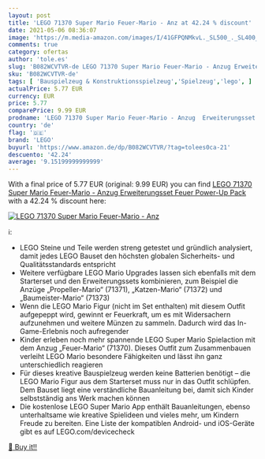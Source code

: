 ```yaml
---
layout: post
title: 'LEGO 71370 Super Mario Feuer-Mario - Anz at 42.24 % discount'
date: 2021-05-06 08:36:07
image: 'https://m.media-amazon.com/images/I/41GFPQNMkvL._SL500_._SL400_.jpg'
comments: true
category: ofertas
author: 'tole.es'
slug: 'B082WCVTVR-de LEGO 71370 Super Mario Feuer-Mario - Anzug Erweiterungsset...'
sku: 'B082WCVTVR-de'
tags: [ 'Bauspielzeug & Konstruktionsspielzeug','Spielzeug','lego', ]
actualPrice: 5.77 EUR
currency: EUR
price: 5.77
comparePrice: 9.99 EUR
prodname: 'LEGO 71370 Super Mario Feuer-Mario - Anzug  Erweiterungsset  Feuer Power-Up Pack'
country: 'de'
flag: '🇩🇪'
brand: 'LEGO'
buyurl: 'https://www.amazon.de/dp/B082WCVTVR/?tag=tolees0ca-21'
descuento: '42.24'
average: '9.15199999999999'
---
```


With a final price of 5.77 EUR (original: 9.99 EUR) you can find [LEGO 71370 Super Mario Feuer-Mario - Anzug  Erweiterungsset  Feuer Power-Up Pack](https://www.amazon.de/dp/B082WCVTVR/?tag=tolees0ca-21) with a  42.24 % discount here:

[![LEGO 71370 Super Mario Feuer-Mario - Anz](https://m.media-amazon.com/images/I/41GFPQNMkvL._SL500_._SL400_.jpg)](https://www.amazon.de/dp/B082WCVTVR/?tag=tolees0ca-21)

ℹ️:

- LEGO Steine und Teile werden streng getestet und gründlich analysiert, damit jedes LEGO Bauset den höchsten globalen Sicherheits- und Qualitätsstandards entspricht
- Weitere verfügbare LEGO Mario Upgrades lassen sich ebenfalls mit dem Starterset und den Erweiterungssets kombinieren, zum Beispiel die Anzüge „Propeller-Mario“ (71371), „Katzen-Mario“ (71372) und „Baumeister-Mario“ (71373)
- Wenn die LEGO Mario Figur (nicht im Set enthalten) mit diesem Outfit aufgepeppt wird, gewinnt er Feuerkraft, um es mit Widersachern aufzunehmen und weitere Münzen zu sammeln. Dadurch wird das In-Game-Erlebnis noch aufregender
- Kinder erleben noch mehr spannende LEGO Super Mario Spielaction mit dem Anzug „Feuer-Mario“ (71370). Dieses Outfit zum Zusammenbauen verleiht LEGO Mario besondere Fähigkeiten und lässt ihn ganz unterschiedlich reagieren
- Für dieses kreative Bauspielzeug werden keine Batterien benötigt – die LEGO Mario Figur aus dem Starterset muss nur in das Outfit schlüpfen. Dem Bauset liegt eine verständliche Bauanleitung bei, damit sich Kinder selbstständig ans Werk machen können
- Die kostenlose LEGO Super Mario App enthält Bauanleitungen, ebenso unterhaltsame wie kreative Spielideen und vieles mehr, um Kindern Freude zu bereiten. Eine Liste der kompatiblen Android- und iOS-Geräte gibt es auf LEGO.com/devicecheck

[🛒 Buy it!!](https://www.amazon.de/dp/B082WCVTVR/?tag=tolees0ca-21)
